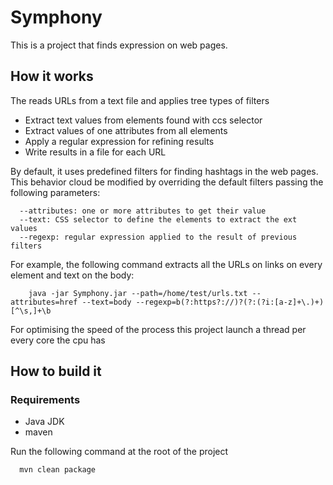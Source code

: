 # Symphony
This is a project that finds expression on web pages.

## How it works

The reads URLs from a text file and applies tree types of filters
 * Extract text values from elements found with ccs selector
 * Extract values of one attributes from all elements
 * Apply a regular expression for refining results
 * Write results in a file for each URL

By default, it uses predefined filters for finding hashtags in the web pages.
This behavior cloud be modified by overriding the default filters passing the following parameters:
```
  --attributes: one or more attributes to get their value
  --text: CSS selector to define the elements to extract the ext values
  --regexp: regular expression applied to the result of previous filters 
```
For example, the following command extracts all the URLs on links on every element and text on the body:
```
    java -jar Symphony.jar --path=/home/test/urls.txt --attributes=href --text=body --regexp=b(?:https?://)?(?:(?i:[a-z]+\.)+)[^\s,]+\b 
```

For optimising the speed of the process this project launch a thread per every core the cpu has

## How to build it

### Requirements
 * Java JDK
 * maven
 
Run the following command at the root of the project
```
  mvn clean package
```
